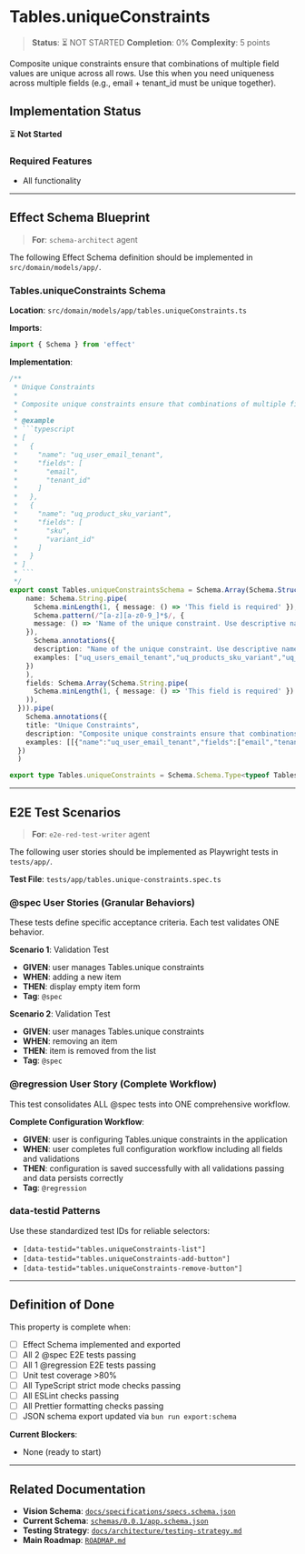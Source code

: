 # Tables.uniqueConstraints

> **Status**: ⏳ NOT STARTED
> **Completion**: 0%
> **Complexity**: 5 points

Composite unique constraints ensure that combinations of multiple field values are unique across all rows. Use this when you need uniqueness across multiple fields (e.g., email + tenant_id must be unique together).

## Implementation Status

⏳ **Not Started**

### Required Features

- All functionality

---

## Effect Schema Blueprint

> **For**: `schema-architect` agent

The following Effect Schema definition should be implemented in `src/domain/models/app/`.

### Tables.uniqueConstraints Schema

**Location**: `src/domain/models/app/tables.uniqueConstraints.ts`

**Imports**:

```typescript
import { Schema } from 'effect'
```

**Implementation**:

````typescript
/**
 * Unique Constraints
 *
 * Composite unique constraints ensure that combinations of multiple field values are unique across all rows. Use this when you need uniqueness across multiple fields (e.g., email + tenant_id must be unique together).
 *
 * @example
 * ```typescript
 * [
 *   {
 *     "name": "uq_user_email_tenant",
 *     "fields": [
 *       "email",
 *       "tenant_id"
 *     ]
 *   },
 *   {
 *     "name": "uq_product_sku_variant",
 *     "fields": [
 *       "sku",
 *       "variant_id"
 *     ]
 *   }
 * ]
 * ```
 */
export const Tables.uniqueConstraintsSchema = Schema.Array(Schema.Struct({
    name: Schema.String.pipe(
      Schema.minLength(1, { message: () => 'This field is required' }),
      Schema.pattern(/^[a-z][a-z0-9_]*$/, {
      message: () => 'Name of the unique constraint. Use descriptive names like 'uq_tablename_field1_field2''
    }),
      Schema.annotations({
      description: "Name of the unique constraint. Use descriptive names like 'uq_tablename_field1_field2'",
      examples: ["uq_users_email_tenant","uq_products_sku_variant","uq_orders_number_year"]
    })
    ),
    fields: Schema.Array(Schema.String.pipe(
      Schema.minLength(1, { message: () => 'This field is required' })
    )),
  })).pipe(
    Schema.annotations({
    title: "Unique Constraints",
    description: "Composite unique constraints ensure that combinations of multiple field values are unique across all rows. Use this when you need uniqueness across multiple fields (e.g., email + tenant_id must be unique together).",
    examples: [[{"name":"uq_user_email_tenant","fields":["email","tenant_id"]},{"name":"uq_product_sku_variant","fields":["sku","variant_id"]}]]
  })
  )

export type Tables.uniqueConstraints = Schema.Schema.Type<typeof Tables.uniqueConstraintsSchema>
````

---

## E2E Test Scenarios

> **For**: `e2e-red-test-writer` agent

The following user stories should be implemented as Playwright tests in `tests/app/`.

**Test File**: `tests/app/tables.unique-constraints.spec.ts`

### @spec User Stories (Granular Behaviors)

These tests define specific acceptance criteria. Each test validates ONE behavior.

**Scenario 1**: Validation Test

- **GIVEN**: user manages Tables.unique constraints
- **WHEN**: adding a new item
- **THEN**: display empty item form
- **Tag**: `@spec`

**Scenario 2**: Validation Test

- **GIVEN**: user manages Tables.unique constraints
- **WHEN**: removing an item
- **THEN**: item is removed from the list
- **Tag**: `@spec`

### @regression User Story (Complete Workflow)

This test consolidates ALL @spec tests into ONE comprehensive workflow.

**Complete Configuration Workflow**:

- **GIVEN**: user is configuring Tables.unique constraints in the application
- **WHEN**: user completes full configuration workflow including all fields and validations
- **THEN**: configuration is saved successfully with all validations passing and data persists correctly
- **Tag**: `@regression`

### data-testid Patterns

Use these standardized test IDs for reliable selectors:

- `[data-testid="tables.uniqueConstraints-list"]`
- `[data-testid="tables.uniqueConstraints-add-button"]`
- `[data-testid="tables.uniqueConstraints-remove-button"]`

---

## Definition of Done

This property is complete when:

- [ ] Effect Schema implemented and exported
- [ ] All 2 @spec E2E tests passing
- [ ] All 1 @regression E2E tests passing
- [ ] Unit test coverage >80%
- [ ] All TypeScript strict mode checks passing
- [ ] All ESLint checks passing
- [ ] All Prettier formatting checks passing
- [ ] JSON schema export updated via `bun run export:schema`

**Current Blockers**:

- None (ready to start)

---

## Related Documentation

- **Vision Schema**: [`docs/specifications/specs.schema.json`](../specs.schema.json)
- **Current Schema**: [`schemas/0.0.1/app.schema.json`](../../schemas/0.0.1/app.schema.json)
- **Testing Strategy**: [`docs/architecture/testing-strategy.md`](../../architecture/testing-strategy.md)
- **Main Roadmap**: [`ROADMAP.md`](../../../ROADMAP.md)
